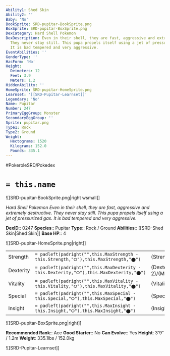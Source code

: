 ```yaml
---
Ability1: Shed Skin
Ability2: ''
Baby: 'No'
BookSprite: SRD-pupitar-BookSprite.png
BoxSprite: SRD-pupitar-BoxSprite.png
DexCategory: Hard Shell Pokemon
DexDescription: Even in their shell, they are fast, aggressive and extremely destructive.
  They never stay still. This pupa propels itself using a jet of pressurized gas.
  It is bad tempered and very aggressive.
EventAbilities: ''
GenderType: ''
HasForm: 'No'
Height:
  Deimeters: 12
  Feet: 3.9
  Meters: 1.2
HiddenAbility: ''
HomeSprite: SRD-pupitar-HomeSprite.png
Learnset: '[[SRD-Pupitar-Learnset]]'
Legendary: 'No'
Name: Pupitar
Number: 247
PrimaryEggGroup: Monster
SecondaryEggGroup: ''
Sprite: pupitar.png
Type1: Rock
Type2: Ground
Weight:
  Hectograms: 1520
  Kilograms: 152.0
  Pounds: 335.1
---
```


#PokeroleSRD/Pokedex

# `= this.name`

![[SRD-pupitar-BookSprite.png|right wsmall]]

*Hard Shell Pokemon*
*Even in their shell, they are fast, aggressive and extremely destructive. They never stay still. This pupa propels itself using a jet of pressurized gas. It is bad tempered and very aggressive.*

**DexID**:: 0247
**Species**:: Pupitar
**Type**:: Rock / Ground
**Abilities**:: [[SRD-Shed Skin|Shed Skin]]
**Base HP**:: 4

![[SRD-pupitar-HomeSprite.png|right]]

|           |                                                                                        |                                          |
| --------- | -------------------------------------------------------------------------------------- | ---------------------------------------- |
| Strength  | `= padleft(padright("",this.MaxStrength - this.Strength,"⭘"),this.MaxStrength,"⬤")`    | (Strength::2)/(MaxStrength::5)   |
| Dexterity | `= padleft(padright("",this.MaxDexterity - this.Dexterity,"⭘"),this.MaxDexterity,"⬤")` | (Dexterity:: 2)/(MaxDexterity::4) |
| Vitality  | `= padleft(padright("",this.MaxVitality - this.Vitality,"⭘"),this.MaxVitality,"⬤")`    | (Vitality::2)/(MaxVitality::5)   |
| Special   | `= padleft(padright("",this.MaxSpecial - this.Special,"⭘"),this.MaxSpecial,"⬤")`       | (Special::2)/(MaxSpecial::4)     |
| Insight   | `= padleft(padright("",this.MaxInsight - this.Insight,"⭘"),this.MaxInsight,"⬤")`       | (Insight::2)/(MaxInsight::5)     |

![[SRD-pupitar-BoxSprite.png|right]]

**Recommended Rank**:: Ace
**Good Starter**:: No
**Can Evolve**:: Yes
**Height**: 3'9" / 1.2m
**Weight**: 335.1lbs / 152.0kg

![[SRD-Pupitar-Learnset]]